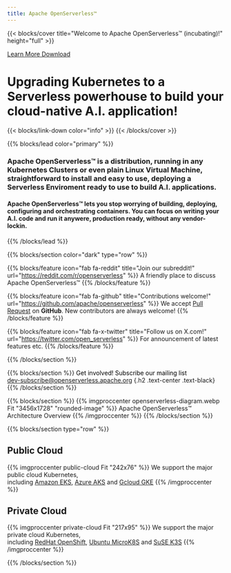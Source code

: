 ```yaml
---
title: Apache OpenServerless™
---
```


{{< blocks/cover title="Welcome to Apache OpenServerless™ (incubating)!"  height="full" >}}

<a class="btn btn-lg btn-primary me-3 mb-4" href="/docs/">
  Learn More <i class="fas fa-arrow-alt-circle-right ms-2"></i>
</a> 
<a class="btn btn-lg btn-secondary me-3 mb-4" href="/docs/installation/download/">
  Download <i class="fas fa-download ms-2 "></i>
</a>

<h1 class="lead mt-5">Upgrading Kubernetes to a Serverless powerhouse to build your cloud-native A.I. application!</h1> 
{{< blocks/link-down color="info" >}}
{{< /blocks/cover >}}

{{% blocks/lead color="primary" %}}

<h3>Apache OpenServerless™ is a <b>distribution</b>, running in any <b>Kubernetes</b> Clusters or even plain Linux <b>Virtual Machine</b>, straightforward to install and easy to use, deploying a <b>Serverless</b> Enviroment ready to use to build <b>A.I. applications</b>. </h3>

<h4>Apache OpenServerless™ lets you <b>stop worrying</b> of building, deploying, configuring and orchestrating containers. You can <b>focus on writing your A.I. code</b> and run it anywere, production ready, <b>without any vendor-lockin</b>.</h4>
{{% /blocks/lead %}}


{{% blocks/section color="dark" type="row" %}}

{{% blocks/feature icon="fab fa-reddit" title="Join our subreddit!" url="https://reddit.com/r/openserverless" %}}
A friendly place to discuss Apache OpenServerless™
{{% /blocks/feature %}}


{{% blocks/feature icon="fab fa-github" title="Contributions welcome!" url="https://github.com/apache/openserverless" %}}
We accept  [Pull Request](https://github.com/google/docsy-example/pulls)  on **GitHub**. New contributors are always welcome!
{{% /blocks/feature %}}

{{% blocks/feature icon="fab fa-x-twitter" title="Follow us on X.com!" url="https://twitter.com/open_serverless" %}}
For announcement of latest features etc.
{{% /blocks/feature %}}

{{% /blocks/section %}}


{{% blocks/section %}}
<span style="color: black">Get involved! Subscribe our mailing list</span><br><a href="mailto:dev-subscribe@openserverless.apache.org">dev-subscribe@openserverless.apache.org</a>
{.h2 .text-center .text-black}
{{% /blocks/section %}}


{{% blocks/section  %}}
{{% imgproccenter openserverless-diagram.webp Fit "3456x1728" "rounded-image"  %}}
Apache OpenServerless™ Architecture Overview
{{% /imgproccenter %}}
{{% /blocks/section %}}


{{% blocks/section type="row" %}}

<div class="col-md-6 text-center">
<h2>Public Cloud</h2>
{{% imgproccenter public-cloud Fit "242x76"  %}}
We support the major public cloud Kubernetes,<br>including <a href="https://aws.amazon.com/eks/">Amazon EKS</a>, <a href="https://azure.microsoft.com/en-us/products/kubernetes-service">Azure AKS</a> and <a href="https://cloud.google.com/kubernetes-engine">Gcloud GKE</a>
{{% /imgproccenter %}}
</div>

<div class="col-md-6 text-center">
<h2>Private Cloud</h2>
{{% imgproccenter private-cloud Fit "217x95" %}}
We support the major private cloud Kubernetes,<br>including <a href="https://www.redhat.com/en/technologies/cloud-computing/openshift">RedHat OpenShift</a>, <a href="https://microk8s.io/">Ubuntu MicroK8S</a> and <a href="https://k3s.io/">SuSE K3S</a>
{{% /imgproccenter %}}
</div>

{{% /blocks/section %}}
